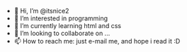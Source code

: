 - 👋 Hi, I’m @itsnice2
- 👀 I’m interested in programming
- 🌱 I’m currently learning html and css
- 💞️ I’m looking to collaborate on ...
- 📫 How to reach me: just e-mail me, and hope i read it :D
